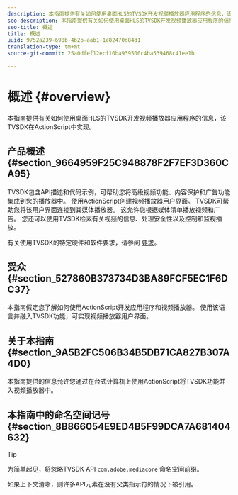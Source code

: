```yaml
---
description: 本指南提供有关如何使用桌面HLS的TVSDK开发视频播放器应用程序的信息，该TVSDK在ActionScript中实现。
seo-description: 本指南提供有关如何使用桌面HLS的TVSDK开发视频播放器应用程序的信息，该TVSDK在ActionScript中实现。
seo-title: 概述
title: 概述
uuid: 9752a239-690b-4b2b-aab1-1e82470d84d1
translation-type: tm+mt
source-git-commit: 25a0dfef12ecf10ba939500c4ba539468c41ee1b

---
```



# 概述 {#overview}

本指南提供有关如何使用桌面HLS的TVSDK开发视频播放器应用程序的信息，该TVSDK在ActionScript中实现。

## 产品概述 {#section_9664959F25C948878F2F7EF3D360CA95}

TVSDK包含API描述和代码示例，可帮助您将高级视频功能、内容保护和广告功能集成到您的播放器中。 使用ActionScript创建视频播放器用户界面。 TVSDK可帮助您将该用户界面连接到其媒体播放器。 这允许您根据媒体清单播放视频和广告。 您还可以使用TVSDK检索有关视频的信息、处理安全性以及控制和监视播放。

有关使用TVSDK的特定硬件和软件要求，请参阅 [要求](../../c-psdk-dhls-1.4-introduction/overview-prod-audience-guide/requirements/r-psdk-dhls-1.4-requirements-system.md)。

## 受众 {#section_527860B373734D3BA89FCF5EC1F6DC37}

本指南假定您了解如何使用ActionScript开发应用程序和视频播放器。 使用该语言并融入TVSDK功能，可实现视频播放器用户界面。

## 关于本指南 {#section_9A5B2FC506B34B5DB71CA827B307A4D0}

本指南提供的信息允许您通过在台式计算机上使用ActionScript将TVSDK功能并入视频播放器中。

## 本指南中的命名空间记号 {#section_8B866054E9ED4B5F99DCA7A681404632}

>[!TIP]
>
>为简单起见，将忽略TVSDK API `com.adobe.mediacore` 命名空间前缀。
>
>如果上下文清晰，则许多API元素在没有父类指示符的情况下被引用。

